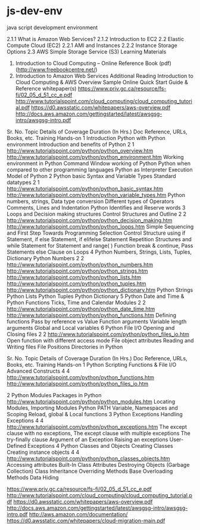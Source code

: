 # js-dev-env
java script development environment 

2.1.1
What is Amazon Web Services?
2.1.2
Introduction to EC2
2.2
Elastic Compute Cloud (EC2)
2.2.1
AMI and Instances
2.2.2
Instance Storage Options
2.3
AWS Simple Storage Service (S3)
Learning Materials
1. Introduction to Cloud Computing – Online Reference Book (pdf) (http://www.freebookcentre.net/)
2. Introduction to Amazon Web Services
Additional Reading
Introduction to Cloud Computing & AWS Overview
Sample Online Quick Start Guide & Reference whitepaper(s)
https://www.priv.gc.ca/resource/fs-fi/02_05_d_51_cc_e.pdf http://www.tutorialspoint.com/cloud_computing/cloud_computing_tutorial.pdf
https://d0.awsstatic.com/whitepapers/aws-overview.pdf http://docs.aws.amazon.com/gettingstarted/latest/awsgsg-intro/awsgsg-intro.pdf


Sr. No.
Topic
Details of Coverage
Duration (In Hrs.)
Doc Reference, URLs, Books, etc.
Training
Hands-on
1
Introduction Python with Python environment
Introduction and benefits of Python
2
1
http://www.tutorialspoint.com/python/python_overview.htm
http://www.tutorialspoint.com/python/python_environment.htm
Working environment in Python
Command Window working of Python
Python when compared to other programming languages
Python as Interpreter
Execution Model of Python
2
Python basic Syntax and Variable Types
Standard datatypes
2
1
http://www.tutorialspoint.com/python/python_basic_syntax.htm
http://www.tutorialspoint.com/python/python_variable_types.htm
Python numbers, strings, Data type conversion
Different types of Operators
Comments, Lines and Indentation
Python Identifies and Reserve words
3
Loops and Decision making structures
Control Structures and Outline
2
2
http://www.tutorialspoint.com/python/python_decision_making.htm
http://www.tutorialspoint.com/python/python_loops.htm
Simple Sequencing and First Step Towards Programming
Selection Control Structure using if Statement, if else Statement, if elifelse Statement
Repetition Structures and while Statement
for Statement and range( ) Function
break & continue, Pass Statements else Clause on Loops
4
Python Numbers, Strings, Lists, Tuples, Dictionary
Python Numbers
2
2
http://www.tutorialspoint.com/python/python_numbers.htm
http://www.tutorialspoint.com/python/python_strings.htm
http://www.tutorialspoint.com/python/python_lists.htm
http://www.tutorialspoint.com/python/python_tuples.htm
http://www.tutorialspoint.com/python/python_dictionary.htm
Python Strings
Python Lists
Python Tuples
Python Dictionary
5
Python Date and Time &
Python Functions
Ticks, Time and Calendar Modules
2
2
http://www.tutorialspoint.com/python/python_date_time.htm
http://www.tutorialspoint.com/python/python_functions.htm
Defining functions
Pass by reference vs Value
Function arguments
Variable length arguments
Global and Local variables
6
Python File I/O
Opening and Closing files
2
2
http://www.tutorialspoint.com/python/python_files_io.htm
Open function with different access mode
File object attributes
Reading and Writing files
File Positions
Directories in Python


Sr. No.
Topic
Details of Coverage
Duration (In Hrs.)
Doc Reference, URLs, Books, etc.
Training
Hands-on
1
Python Scripting
Functions & File I/O Advanced Constructs
4
4
http://www.tutorialspoint.com/python/python_functions.htm
http://www.tutorialspoint.com/python/python_files_io.htm

2
Python Modules
Packages in Python
http://www.tutorialspoint.com/python/python_modules.htm
Locating Modules, Importing Modules
Python PATH Variable, Namespaces and Scoping
Reload, global & Local functions
3
Python Exceptions
Handling Exceptions
4
4
http://www.tutorialspoint.com/python/python_exceptions.htm
The except clause with no exceptions,
The except clause with multiple exceptions
The try-finally clause
Argument of an Exception
Raising an exceptions
User-Defined Exceptions
4
Python Classes and Objects
Creating Classes
Creating instance objects
4
4
http://www.tutorialspoint.com/python/python_classes_objects.htm
Accessing attributes
Built-In Class Attributes
Destroying Objects (Garbage Collection)
Class Inheritance
Overriding Methods
Base Overloading Methods
Data Hiding








https://www.priv.gc.ca/resource/fs-fi/02_05_d_51_cc_e.pdf 
http://www.tutorialspoint.com/cloud_computing/cloud_computing_tutorial.pdf
https://d0.awsstatic.com/whitepapers/aws-overview.pdf
http://docs.aws.amazon.com/gettingstarted/latest/awsgsg-intro/awsgsg-intro.pdf
http://aws.amazon.com/documentation/
https://d0.awsstatic.com/whitepapers/cloud-migration-main.pdf
